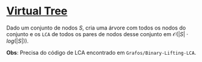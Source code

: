 # [Virtual Tree](virtual_tree.cpp)

Dado um conjunto de nodos $S$, cria uma árvore com todos os nodos do conjunto e os `LCA` de todos os pares de nodos
desse conjunto em $\mathcal{O}(|S| \cdot log (|S|))$.

**Obs**: Precisa do código de LCA encontrado em `Grafos/Binary-Lifting-LCA`.

